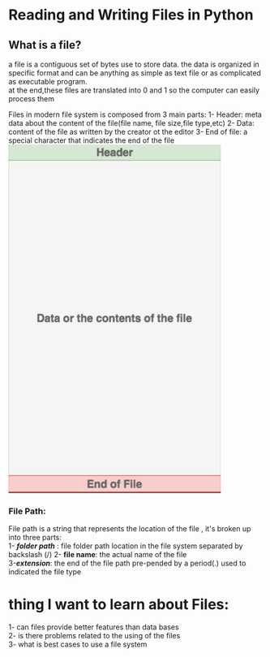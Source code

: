 # Reading and Writing Files in Python

## What is a file?

a file is a contiguous set of bytes use to store data.
the data is organized in specific format and can be anything as simple as text file or as complicated as executable program.  
at the end,these files are translated into 0 and 1 so the computer can easily process them

Files in modern file system is composed from 3 main parts:
1- Header: meta data about the content of the file(file name, file size,file type,etc)
2- Data: content of the file as written by the creator ot the editor
3- End of file: a special character that indicates the end of the file 
![File Format]('./../assets/Read03/FileFormat.webp)


### File Path:

File path is a string that represents the location of the file , it's broken up into three parts:  
1- ***folder path***  : file folder path location in the file system separated by backslash (/)
2- **file name**: the actual name of the file  
3-***extension***: the end of the file path pre-pended by a period(.) used to indicated the file type

# thing I want to learn about Files:
1- can files provide better features than data bases   
2- is there problems related to the using of the files  
3- what is best cases to use a file system